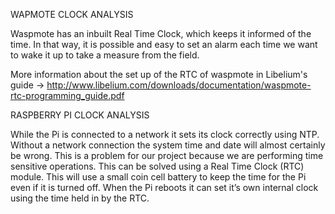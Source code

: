 WAPMOTE CLOCK ANALYSIS

Waspmote has  an inbuilt Real Time Clock, which keeps it informed of the time.
In that way, it is possible and easy to set an alarm each time we want to wake it up 
to take a measure from the field. 

More information about the set up of the RTC of waspmote 
in Libelium's guide -> http://www.libelium.com/downloads/documentation/waspmote-rtc-programming_guide.pdf



RASPBERRY PI CLOCK ANALYSIS

While the Pi is connected to a network it sets its clock correctly using NTP. 
Without a network connection the system time and date will almost certainly be wrong. 
This is a problem for our project because we are performing  time sensitive operations.
This can be solved using a Real Time Clock (RTC) module. 
This will use a small coin cell battery to keep the time for the Pi even if it is turned off. 
When the Pi reboots it can set it’s own internal clock using the time held in by the RTC.
